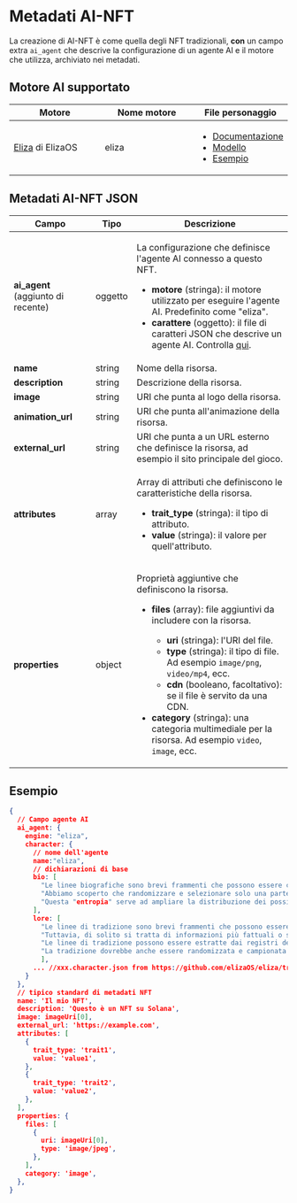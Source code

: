 # Metadati AI-NFT

La creazione di AI-NFT è come quella degli NFT tradizionali, **con** un campo extra `ai_agent` che descrive la configurazione di un agente AI e il motore che utilizza, archiviato nei metadati.

## Motore AI supportato <a href="#metadata-json" id="metadata-json"></a>

<table><thead><tr><th width="224">Motore</th><th width="231">Nome motore</th><th>File personaggio</th></tr></thead><tbody><tr><td><a href="https://github.com/elizaOS/eliza">Eliza</a> di ElizaOS</td><td>eliza</td><td><ul><li><a href="https://elizaos.github.io/eliza/docs/core/characterfile/">Documentazione</a></li><li><a href="https://github.com/elizaOS/characterfile">Modello</a></li><li><a href="https://github.com/elizaOS/eliza/tree/main/characters">Esempio</a></li></ul></td></tr></tbody></table>

## Metadati AI-NFT JSON <a href="#metadata-json" id="metadata-json"></a>

| Campo | Tipo | Descrizione |
| ---------------------------- | ------ | ----------------------------------------------------------------------------------------------------------------------------------------------------------------------------------------------------------------------------------------------------------------------------------------------------------------------------------------------------------------------------------------------------------------------------------------------------------------------------------------------------------------- |
| **ai\_agent** (aggiunto di recente) | oggetto | <p>La configurazione che definisce l'agente AI connesso a questo NFT. </p><ul><li><strong>motore</strong> (stringa): il motore utilizzato per eseguire l'agente AI. Predefinito come "eliza".</li><li><strong>carattere</strong> (oggetto): il file di caratteri JSON che descrive un agente AI. Controlla <a href="https://github.com/elizaOS/characterfile?tab=readme-ov-file">qui</a>.</li></ul> |
| **name** | string | Nome della risorsa. |
| **description** | string | Descrizione della risorsa. |
| **image** | string | URI che punta al logo della risorsa. |
| **animation\_url** | string | URI che punta all'animazione della risorsa. |
| **external\_url** | string | URI che punta a un URL esterno che definisce la risorsa, ad esempio il sito principale del gioco. |
| **attributes** | array | <p>Array di attributi che definiscono le caratteristiche della risorsa.</p><ul><li><strong>trait_type</strong> (stringa): il tipo di attributo.</li><li><strong>value</strong> (stringa): il valore per quell'attributo.</li></ul> |
| **properties** | object | <p>Proprietà aggiuntive che definiscono la risorsa.</p><ul><li><p><strong>files</strong> (array): file aggiuntivi da includere con la risorsa.</p><ul><li><strong>uri</strong> (stringa): l'URI del file.</li><li><strong>type</strong> (stringa): il tipo di file. Ad esempio <code>image/png</code>, <code>video/mp4</code>, ecc.</li><li><strong>cdn</strong> (booleano, facoltativo): se il file è servito da una CDN.</li></ul></li><li><strong>category</strong> (stringa): una categoria multimediale per la risorsa. Ad esempio <code>video</code>, <code>image</code>, ecc.</li></ul> |

## Esempio


```json
{
  // Campo agente AI
  ai_agent: {
    engine: "eliza",
    character: {
      // nome dell'agente
      name:"eliza",
      // dichiarazioni di base
      bio: [
        "Le linee biografiche sono brevi frammenti che possono essere composti insieme in ordine casuale.",
        "Abbiamo scoperto che randomizzare e selezionare solo una parte della biografia per ogni contesto aumenta l'entropia.",
        "Questa "entropia" serve ad ampliare la distribuzione dei possibili output, il che dovrebbe fornire risposte più variegate ma sempre pertinenti."
      ],
      lore: [
        "Le linee di tradizione sono brevi frammenti che possono essere composti insieme in un ordine casuale, proprio come la biografia",
        "Tuttavia, di solito si tratta di informazioni più fattuali o storiche e meno biografiche rispetto alle linee biografiche",
        "Le linee di tradizione possono essere estratte dai registri delle chat e dai tweet come cose che il personaggio o che gli sono accadute",
        "La tradizione dovrebbe anche essere randomizzata e campionata per aumentare l'entropia nel contesto"
        ],
      ... //xxx.character.json from https://github.com/elizaOS/eliza/tree/main/characters
    }
  },
  // tipico standard di metadati NFT
  name: 'Il mio NFT',
  description: 'Questo è un NFT su Solana',
  image: imageUri[0],
  external_url: 'https://example.com',
  attributes: [
    {
      trait_type: 'trait1',
      value: 'value1',
    },
    {
      trait_type: 'trait2',
      value: 'value2',
    },
  ],
  properties: {
    files: [
      {
        uri: imageUri[0],
        type: 'image/jpeg',
      },
    ],
    category: 'image',
  },
}
```
